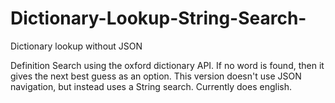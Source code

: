 # Dictionary-Lookup-String-Search-
Dictionary lookup without JSON

Definition Search using the oxford dictionary API. If no word is found, then it gives the next best guess as an option. This version doesn't use JSON navigation, but instead uses a String search. Currently does english.
